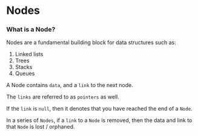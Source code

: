 # Nodes
<h3>What is a Node?</h3>
<p>Nodes are a fundamental building block for data structures such as:</p>
<ol>
    <li>Linked lists</li>
    <li>Trees</li>
    <li>Stacks</li>
    <li>Queues</li>
</ol>
<p>A Node contains <code>data</code>, and a <code>link</code> to the next node.</p>
<p>The <code>links</code> are referred to as <code>pointers</code> as well.</p>
<p>If the <code>link</code> is <code>null</code>, then it denotes that you have reached the end of a <code>Node</code>.</p>
<p>In a series of <code>Nodes</code>, if a <code>link</code> to a <code>Node</code> is removed, then the data and link to that <code>Node</code> is lost / orphaned.</p>